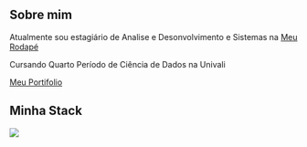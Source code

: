 
## Sobre mim



Atualmente sou estagiário de Analise e Desonvolvimento e Sistemas na [Meu Rodapé](https://www.meurodape.com/)


Cursando Quarto Período de Ciência de Dados na Univali



[Meu Portifolio](https://evertonsouza12.github.io/portifolio/)




## Minha Stack


![](https://skills.thijs.gg/icons?i=py,flask,postgres,mysql,&theme=dark)

